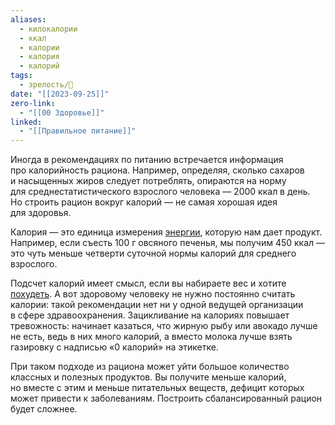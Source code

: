 ```yaml
---
aliases:
  - килокалории
  - ккал
  - калории
  - калория
  - калорий
tags:
  - зрелость/🌱
date: "[[2023-09-25]]"
zero-link:
  - "[[00 Здоровье]]"
linked:
  - "[[Правильное питание]]"
---
```

Иногда в рекомендациях по питанию встречается информация про калорийность рациона. Например, определяя, сколько сахаров и насыщенных жиров следует потреблять, опираются на норму для среднестатистического взрослого человека — 2000 ккал в день. Но строить рацион вокруг калорий — не самая хорошая идея для здоровья.

Калория — это единица измерения [энергии](Энергия%20организма.md), которую нам дает продукт. Например, если съесть 100 г овсяного печенья, мы получим 450 ккал — это чуть меньше четверти суточной нормы калорий для среднего взрослого.

Подсчет калорий имеет смысл, если вы набираете вес и хотите [похудеть](Похудение.md). А вот здоровому человеку не нужно постоянно считать калории: такой рекомендации нет ни у одной ведущей организации в сфере здравоохранения. Зацикливание на калориях повышает тревожность: начинает казаться, что жирную рыбу или авокадо лучше не есть, ведь в них много калорий, а вместо молока лучше взять газировку с надписью «0 калорий» на этикетке.

При таком подходе из рациона может уйти большое количество классных и полезных продуктов. Вы получите меньше калорий, но вместе с этим и меньше питательных веществ, дефицит которых может привести к заболеваниям. Построить сбалансированный рацион будет сложнее.